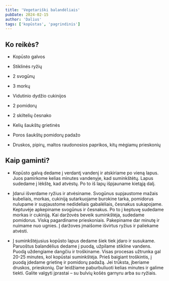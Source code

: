 ```yaml
---
title: 'Vegetariški balandėliais'
pubDate: 2024-02-15
author: 'Dalius'
tags: ['kopūstas', 'pagrindinis']
---
```


## Ko reikės?

- Kopūsto galvos

- Stiklinės ryžių

- 2 svogūnų

- 3 morkų

- Vidutinio dydžio cukinijos

- 2 pomidorų

- 2 skiltelių česnako

- Kelių šaukštų grietinės

- Poros šaukštų pomidorų padažo

- Druskos, pipirų, maltos raudonosios paprikos, kitų mėgiamų prieskonių

## Kaip gaminti?

- Kopūsto galvą dedame į verdantį vandenį ir atskiriame po vieną lapus. Juos
  pamirkome kelias minutes vandenyje, kad suminkštėtų. Lapus sudedame į lėkštę,
  kad atvėstų. Po to iš lapų išpjauname kietąją dalį.

- Įdarui išverdame ryžius ir atvėsiname. Svogūnus supjaustome mažais kubeliais,
  morkas, cukiniją sutarkuojame burokine tarka, pomidorus nulupame ir
  supjaustome nedideliais gabalėliais, česnakus sukapojame. Keptuvėje
  apkepiname svogūnus ir česnakus. Po to į keptuvę sudedame morkas ir cukiniją.
  Kai daržovės beveik suminkštėja, sudedame pomidorus. Viską pagardiname
  prieskoniais. Pakepiname dar minutę ir nuimame nuo ugnies. Į daržoves
  įmaišome išvirtus ryžius ir paliekame atvėsti.

- Į suminkštėjusius kopūsto lapus dedame šiek tiek įdaro ir susukame. Paruoštus
  balandėlius dedame į puodą, užpilame stikline vandens. Puodą uždengiame
  dangčiu ir troškiname. Visas procesas užtrunka gal 20-25 minutes, kol
  kopūstai suminkštėja. Prieš baigiant troškintis, į puodą įdedame grietinę ir
  pomidorų padažą. Jei trūksta, įberiame druskos, prieskonių. Dar leidžiame
  paburbuliuoti kelias minutes ir galime tiekti. Galite valgyti įprastai – su
  bulvių košės garnyru arba su ryžiais.
